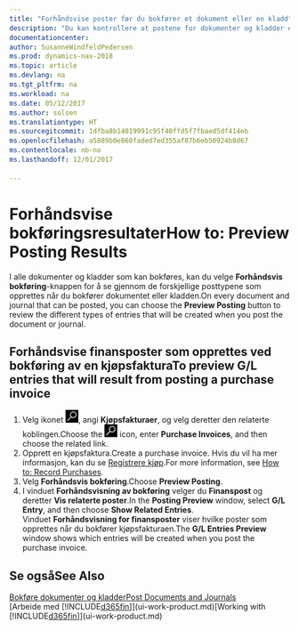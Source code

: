 ```yaml
---
title: "Forhåndsvise poster før du bokfører et dokument eller en kladd"
description: "Du kan kontrollere at postene for dokumenter og kladder er nøyaktige, før du bokfører dem i Finans."
documentationcenter: 
author: SusanneWindfeldPedersen
ms.prod: dynamics-nav-2018
ms.topic: article
ms.devlang: na
ms.tgt_pltfrm: na
ms.workload: na
ms.date: 05/12/2017
ms.author: solsen
ms.translationtype: HT
ms.sourcegitcommit: 1dfba8b14019991c95f40ffd5f7fbaed5df414eb
ms.openlocfilehash: a5889b0e860faded7ed355af87b6eb50924b8d67
ms.contentlocale: nb-no
ms.lasthandoff: 12/01/2017

---
```

# <a name="how-to-preview-posting-results"></a><span data-ttu-id="c2b16-103">Forhåndsvise bokføringsresultater</span><span class="sxs-lookup"><span data-stu-id="c2b16-103">How to: Preview Posting Results</span></span>
<span data-ttu-id="c2b16-104">I alle dokumenter og kladder som kan bokføres, kan du velge **Forhåndsvis bokføring**-knappen for å se gjennom de forskjellige posttypene som opprettes når du bokfører dokumentet eller kladden.</span><span class="sxs-lookup"><span data-stu-id="c2b16-104">On every document and journal that can be posted, you can choose the **Preview Posting** button to review the different types of entries that will be created when you post the document or journal.</span></span>

## <a name="to-preview-gl-entries-that-will-result-from-posting-a-purchase-invoice"></a><span data-ttu-id="c2b16-105">Forhåndsvise finansposter som opprettes ved bokføring av en kjøpsfaktura</span><span class="sxs-lookup"><span data-stu-id="c2b16-105">To preview G/L entries that will result from posting a purchase invoice</span></span>
1. <span data-ttu-id="c2b16-106">Velg ikonet ![Søk etter side eller rapport](media/ui-search/search_small.png "Søk etter side eller rapport"), angi **Kjøpsfakturaer**, og velg deretter den relaterte koblingen.</span><span class="sxs-lookup"><span data-stu-id="c2b16-106">Choose the ![Search for Page or Report](media/ui-search/search_small.png "Search for Page or Report icon") icon, enter **Purchase Invoices**, and then choose the related link.</span></span>
2. <span data-ttu-id="c2b16-107">Opprett en kjøpsfaktura.</span><span class="sxs-lookup"><span data-stu-id="c2b16-107">Create a purchase invoice.</span></span> <span data-ttu-id="c2b16-108">Hvis du vil ha mer informasjon, kan du se [Registrere kjøp](purchasing-how-record-purchases.md).</span><span class="sxs-lookup"><span data-stu-id="c2b16-108">For more information, see [How to: Record Purchases](purchasing-how-record-purchases.md).</span></span>
3. <span data-ttu-id="c2b16-109">Velg **Forhåndsvis bokføring**.</span><span class="sxs-lookup"><span data-stu-id="c2b16-109">Choose **Preview Posting**.</span></span>
4. <span data-ttu-id="c2b16-110">I vinduet **Forhåndsvisning av bokføring** velger du **Finanspost** og deretter **Vis relaterte poster**.</span><span class="sxs-lookup"><span data-stu-id="c2b16-110">In the **Posting Preview** window, select **G/L Entry**, and then choose **Show Related Entries**.</span></span>  
   <span data-ttu-id="c2b16-111">Vinduet **Forhåndsvisning for finansposter** viser hvilke poster som opprettes når du bokfører kjøpsfakturaen.</span><span class="sxs-lookup"><span data-stu-id="c2b16-111">The **G/L Entries Preview** window shows which entries will be created when you post the purchase invoice.</span></span>

## <a name="see-also"></a><span data-ttu-id="c2b16-112">Se også</span><span class="sxs-lookup"><span data-stu-id="c2b16-112">See Also</span></span>
[<span data-ttu-id="c2b16-113">Bokføre dokumenter og kladder</span><span class="sxs-lookup"><span data-stu-id="c2b16-113">Post Documents and Journals</span></span>](ui-post-documents-journals.md)  
<span data-ttu-id="c2b16-114">[Arbeide med [!INCLUDE[d365fin](includes/d365fin_md.md)]](ui-work-product.md)</span><span class="sxs-lookup"><span data-stu-id="c2b16-114">[Working with [!INCLUDE[d365fin](includes/d365fin_md.md)]](ui-work-product.md)</span></span>


